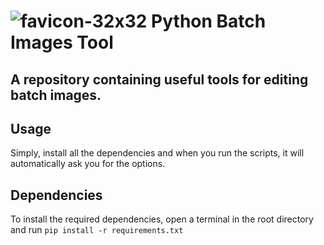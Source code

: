 # ![favicon-32x32](https://github.com/user-attachments/assets/a5049736-ded2-4590-b5c0-f5183cb945ed) Python Batch Images Tool
A repository containing useful tools for editing batch images.
---
## Usage
Simply, install all the dependencies and when you run the scripts, it will automatically ask you for the options.

## Dependencies
To install the required dependencies, open a terminal in the root directory and run ```pip install -r requirements.txt```
